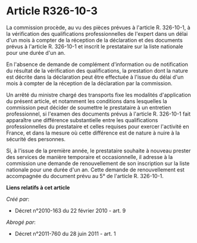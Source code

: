 # Article R326-10-3

La commission procède, au vu des pièces prévues à l'article R. 326-10-1, à la vérification des qualifications
professionnelles de l'expert dans un délai d'un mois à compter de la réception de la déclaration et des documents prévus à
l'article R. 326-10-1 et inscrit le prestataire sur la liste nationale pour une durée d'un an. 

En l'absence de demande de complément d'information ou de notification du résultat de la vérification des qualifications, la
prestation dont la nature est décrite dans la déclaration peut être effectuée à l'issue du délai d'un mois à compter de la
réception de la déclaration par la commission. 

Un arrêté du ministre chargé des transports fixe les modalités d'application du présent article, et notamment les conditions
dans lesquelles la commission peut décider de soumettre le prestataire à un entretien professionnel, si l'examen des
documents prévus à l'article R. 326-10-1 fait apparaître une différence substantielle entre les qualifications
professionnelles du prestataire et celles requises pour exercer l'activité en France, et dans la mesure où cette différence
est de nature à nuire à la sécurité des personnes. 

Si, à l'issue de la première année, le prestataire souhaite à nouveau prester des services de manière temporaire et
occasionnelle, il adresse à la commission une demande de renouvellement de son inscription sur la liste nationale pour une
durée d'un an. Cette demande de renouvellement est accompagnée du document prévu au 5° de l'article R. 326-10-1.

**Liens relatifs à cet article**

_Créé par_:

  - Décret n°2010-163 du 22 février 2010 - art. 9

_Abrogé par_:

  - Décret n°2011-760 du 28 juin 2011 - art. 1

